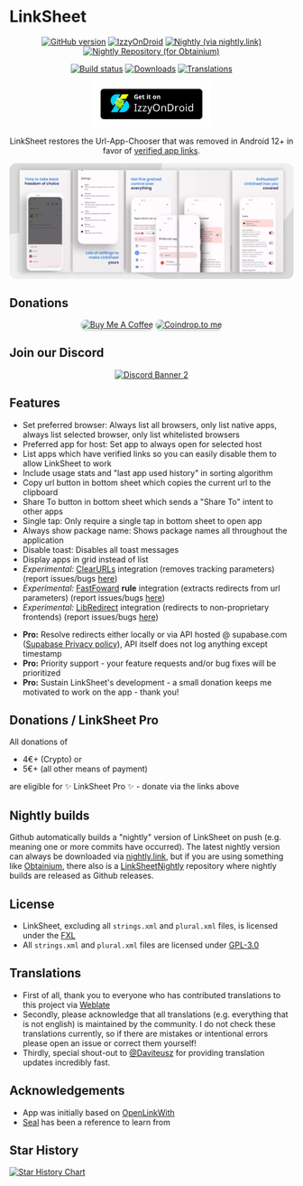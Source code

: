 # LinkSheet

<!-- ---------- Badges ---------- -->
<div align="center">

[![GitHub version](https://img.shields.io/github/v/release/1fexd/LinkSheet)](https://github.com/1fexd/LinkSheet/releases/latest)
[![IzzyOnDroid](https://img.shields.io/endpoint?url=https://apt.izzysoft.de/fdroid/api/v1/shield/fe.linksheet)](https://apt.izzysoft.de/fdroid/index/apk/fe.linksheet)
[![Nightly (via nightly.link)](https://img.shields.io/badge/nightly-latest-brightgreen)](https://nightly.link/1fexd/LinkSheet/workflows/build-nightly/master/linksheet-nightly.zip)
[![Nightly Repository (for Obtainium)](https://img.shields.io/badge/nightly-repository-brightgreen)](https://github.com/1fexd/LinkSheetNightly)

[![Build status](https://img.shields.io/github/actions/workflow/status/1fexd/LinkSheet/build-nightly.yml)](https://github.com/1fexd/LinkSheet/actions/workflows/build-nightly.yml)
[![Downloads](https://img.shields.io/github/downloads/1fexd/LinkSheet/total)](https://github.com/1fexd/LinkSheet/releases)
[![Translations](https://img.shields.io/weblate/progress/linksheet)](https://hosted.weblate.org/projects/linksheet/)

</div>

<!-- ---------- Download ---------- -->
<div align="center">

[<img src="readme/IzzyOnDroid.png"
alt="Get it on IzzySoft"
height="80">](https://apt.izzysoft.de/fdroid/index/apk/fe.linksheet)
</div>


<!-- ---------- Description ---------- -->
<div align="center">

LinkSheet restores the Url-App-Chooser that was removed in Android 12+ in favor of [verified app links](https://developer.android.com/training/app-links/verify-android-applinks).

</div>

<!-- ---------- Screenshots ---------- -->
<div align="center">
  <div style="display: flex;">
    <img src="readme/screenshots.webp">
  </div>
 </div>

## Donations

<div align="center">
    <a href="https://www.buymeacoffee.com/1fexd" target="_blank"><img
            src="https://www.buymeacoffee.com/assets/img/custom_images/orange_img.png"
            alt="Buy Me A Coffee"
            style="border-radius: 10px; height: 41px !important;width: 174px !important;box-shadow: 0px 3px 2px 0px rgba(190, 190, 190, 0.5) !important;-webkit-box-shadow: 0px 3px 2px 0px rgba(190, 190, 190, 0.5) !important;" /></a>
    <a href="https://coindrop.to/fexd" target="_blank">
        <img src="https://coindrop.to/embed-button.png" alt="Coindrop.to me" style="border-radius: 10px; !important; height: 41px !important;width: 174px !important;box-shadow: 0px 3px 2px 0px rgba(190, 190, 190, 0.5) !important;-webkit-box-shadow: 0px 3px 2px 0px rgba(190, 190, 190, 0.5) !important;" />
    </a>
</div>

## Join our Discord

<div align="center">
  <a href="https://discord.gg/XndZet2pWF"><img src="https://discordapp.com/api/guilds/1137845851344081038/widget.png?style=banner2" alt="Discord Banner 2"/></a>
</div>

## Features

* Set preferred browser: Always list all browsers, only list native apps, always list selected browser, only list whitelisted browsers 
* Preferred app for host: Set app to always open for selected host
* List apps which have verified links so you can easily disable them to allow LinkSheet to work
* Include usage stats and "last app used history" in sorting algorithm
* Copy url button in bottom sheet which copies the current url to the clipboard
* Share To button in bottom sheet which sends a "Share To" intent to other apps
* Single tap: Only require a single tap in bottom sheet to open app
* Always show package name: Shows package names all throughout the application
* Disable toast: Disables all toast messages
* Display apps in grid instead of list
* *Experimental:* [ClearURLs](https://github.com/ClearURLs) integration (removes tracking parameters) (report issues/bugs [here](https://github.com/1fexd/clearurlkt))
* *Experimental:* [FastFoward](https://github.com/FastForwardTeam/FastForward) **rule** integration (extracts redirects from url parameters) (report issues/bugs [here](https://github.com/1fexd/fastforwardkt))
* *Experimental:* [LibRedirect](https://github.com/libredirect/libredirect) integration (redirects to non-proprietary frontends) (report issues/bugs [here](https://github.com/1fexd/libredirectkt))

<ul>
  <li><strong>Pro:</strong> Resolve redirects either locally or via API hosted @ supabase.com (<a href="https://supabase.com/privacy">Supabase Privacy policy</a>), API itself does not log anything except timestamp</li>
  <li><strong>Pro:</strong> Priority support - your feature requests and/or bug fixes will be prioritized</li>
  <li><strong>Pro:</strong> Sustain LinkSheet's development - a small donation keeps me motivated to work on the app - thank you!</li>
</ul>

## Donations / LinkSheet Pro

All donations of

* 4€+ (Crypto) or
* 5€+ (all other means of payment)

are eligible for ✨ LinkSheet Pro ✨ - donate via the links above

## Nightly builds

Github automatically builds a "nightly" version of LinkSheet on push (e.g. meaning one or more commits have occurred). The latest nightly version can always be downloaded via [nightly.link](https://nightly.link/1fexd/LinkSheet/workflows/build-nightly/master/linksheet-nightly.zip), but if you are using something like [Obtainium](https://github.com/ImranR98/Obtainium), there also is a [LinkSheetNightly](https://github.com/1fexd/LinkSheetNightly) repository where nightly builds are released as Github releases.

## License

* LinkSheet, excluding all `strings.xml` and `plural.xml` files, is licensed under the [FXL](LICENSE)
* All `strings.xml` and `plural.xml` files are licensed under [GPL-3.0](LICENSE_STRINGS)

## Translations

* First of all, thank you to everyone who has contributed translations to this project via [Weblate](https://hosted.weblate.org/projects/linksheet/)
* Secondly, please acknowledge that all translations (e.g. everything that is not english) is maintained by the community. I do not check these translations currently, so if there are mistakes or intentional errors please open an issue or correct them yourself!
* Thirdly, special shout-out to [@Daviteusz](https://github.com/Daviteusz) for providing translation updates incredibly fast.

## Acknowledgements

* App was initially based on [OpenLinkWith](https://github.com/tasomaniac/OpenLinkWith)
* [Seal](https://github.com/JunkFood02/Seal) has been a reference to learn from

## Star History

[![Star History Chart](https://api.star-history.com/svg?repos=1fexd/LinkSheet&type=Date)](https://star-history.com/#1fexd/LinkSheet&Date)
